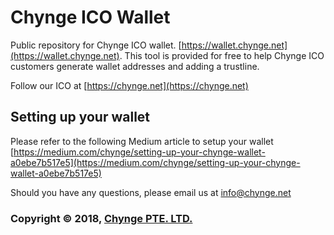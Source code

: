 # Chynge ICO Wallet

Public repository for Chynge ICO wallet. [https://wallet.chynge.net](https://wallet.chynge.net).
This tool is provided for free to help Chynge ICO customers generate wallet addresses and adding a trustline.

Follow our ICO at [https://chynge.net](https://chynge.net)

## Setting up your wallet

Please refer to the following Medium article to setup your wallet [https://medium.com/chynge/setting-up-your-chynge-wallet-a0ebe7b517e5](https://medium.com/chynge/setting-up-your-chynge-wallet-a0ebe7b517e5)

Should you have any questions, please email us at info@chynge.net

### Copyright © 2018, [Chynge PTE. LTD.](https://chynge.com)
